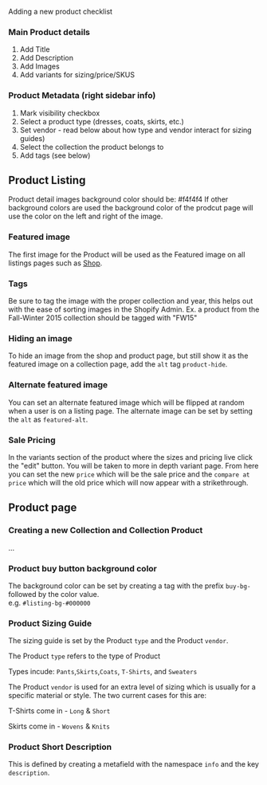 Adding a new product checklist

### Main Product details
1. Add Title
2. Add Description
3. Add Images
4. Add variants for sizing/price/SKUS

### Product Metadata (right sidebar info)
1. Mark visibility checkbox
2. Select a product type (dresses, coats, skirts, etc.)
3. Set vendor - read below about how type and vendor interact for sizing guides)
4. Select the collection the product belongs to
5. Add tags (see below)

## Product Listing

Product detail images background color should be: #f4f4f4
If other background colors are used the background color of the prodcut page will use the color on the left and right of the image. 

### Featured image

The first image for the Product will be used as the Featured image on all listings pages such as [Shop](https://ohlin.myshopify.com/collections/all).

### Tags
Be sure to tag the image with the proper collection and year, this helps out with the ease of sorting images in the Shopify Admin. Ex. a product from the Fall-Winter 2015 collection should be tagged with "FW15"

### Hiding an image

To hide an image from the shop and product page, but still show it as the
featured image on a collection page, add the `alt` tag `product-hide`.

### Alternate featured image

You can set an alternate featured image which will be flipped at random when a user is on a listing page. The alternate image can be set by setting the `alt` as `featured-alt`.

### Sale Pricing
In the variants section of the product where the sizes and pricing live click the "edit" button. You will be taken to more in depth variant page. From here you can set the new `price` which will be the sale price and the `compare at price` which will the old price which will now appear with a strikethrough.


## Product page

### Creating a new Collection and Collection Product
…

### Product buy button background color

The background color can be set by creating a tag with the prefix `buy-bg-` followed by the color value.  
e.g. `#listing-bg-#000000`

### Product Sizing Guide

The sizing guide is set by the Product `type` and the Product `vendor`.

The Product `type` refers to the type of Product

Types incude: `Pants`,`Skirts`,`Coats`, `T-Shirts`, and `Sweaters`


The Product `vendor` is used for an extra level of sizing which is usually for a specific material or style. The two current cases for this are:

T-Shirts come in - `Long` & `Short`

Skirts come in - `Wovens` & `Knits`

### Product Short Description

This is defined by creating a metafield with the namespace `info` and the key `description`.

